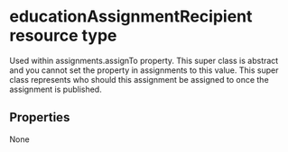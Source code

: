 # educationAssignmentRecipient resource type

Used within assignments.assignTo property.  This super class is abstract and you cannot
set the property in assignments to this value.  This super class represents who should this
assignment be assigned to once the assignment is published.


## Properties
None

<!-- uuid: 8fcb5dbc-d5aa-4681-8e31-b001d5168d79
2015-10-25 14:57:30 UTC -->
<!-- {
  "type": "#page.annotation",
  "description": "educationAssignmentRecipient resource",
  "keywords": "",
  "section": "documentation",
  "tocPath": ""
}-->